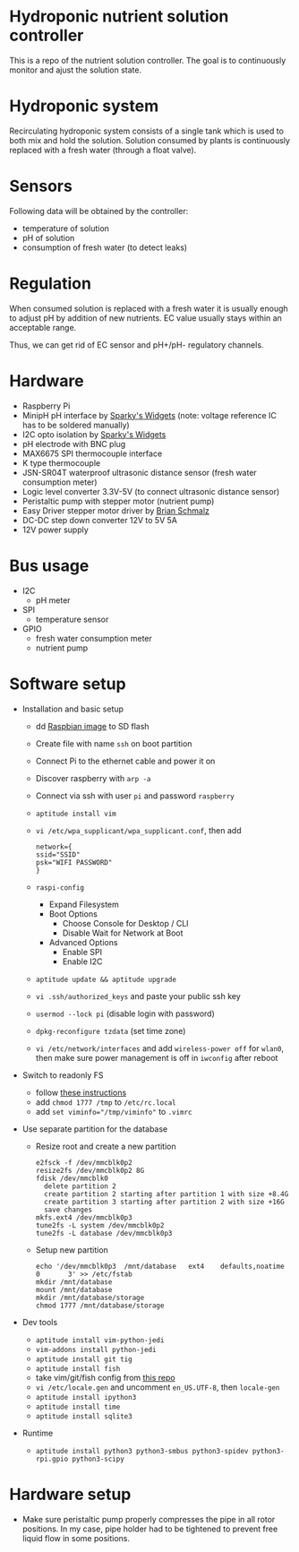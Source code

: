 # Hydroponic nutrient solution controller

This is a repo of the nutrient solution controller. The goal is to continuously monitor and ajust the solution state.

# Hydroponic system

Recirculating hydroponic system consists of a single tank which is used to both mix and hold the solution. Solution consumed by plants is continuously replaced with a fresh water (through a float valve).

# Sensors

Following data will be obtained by the controller:
- temperature of solution
- pH of solution
- consumption of fresh water (to detect leaks)

# Regulation

When consumed solution is replaced with a fresh water it is usually enough to adjust pH by addition of new nutrients. EC value usually stays within an acceptable range.

Thus, we can get rid of EC sensor and pH+/pH- regulatory channels.

# Hardware

- Raspberry Pi
- MinipH pH interface by [Sparky's Widgets](https://www.sparkyswidgets.com/product/miniph/) (note: voltage reference IC has to be soldered manually)
- I2C opto isolation by [Sparky's Widgets](https://www.sparkyswidgets.com/product/i2c-isolation-breakout/)
- pH electrode with BNC plug
- MAX6675 SPI thermocouple interface
- K type thermocouple
- JSN-SR04T waterproof ultrasonic distance sensor (fresh water consumption meter)
- Logic level converter 3.3V-5V (to connect ultrasonic distance sensor)
- Peristaltic pump with stepper motor (nutrient pump)
- Easy Driver stepper motor driver by [Brian Schmalz](http://www.schmalzhaus.com/EasyDriver/)
- DC-DC step down converter 12V to 5V 5A
- 12V power supply

# Bus usage

- I2C
  - pH meter
- SPI
  - temperature sensor
- GPIO
  - fresh water consumption meter
  - nutrient pump

# Software setup

- Installation and basic setup
  - dd [Raspbian image](https://www.raspberrypi.org/downloads/raspbian/) to SD flash
  - Create file with name `ssh` on boot partition
  - Connect Pi to the ethernet cable and power it on
  - Discover raspberry with `arp -a`
  - Connect via ssh with user `pi` and password `raspberry`
  - `aptitude install vim`
  - `vi /etc/wpa_supplicant/wpa_supplicant.conf`, then add

    ```
    network={
    ssid="SSID"
    psk="WIFI PASSWORD"
    }
    ```

  - `raspi-config`
    - Expand Filesystem
    - Boot Options
      - Choose Console for Desktop / CLI
      - Disable Wait for Network at Boot
    - Advanced Options
      - Enable SPI
      - Enable I2C
  - `aptitude update && aptitude upgrade`
  - `vi .ssh/authorized_keys` and paste your public ssh key
  - `usermod --lock pi` (disable login with password)
  - `dpkg-reconfigure tzdata` (set time zone)
  - `vi /etc/network/interfaces` and add `wireless-power off` for `wlan0`, then make sure power management is off in `iwconfig` after reboot
- Switch to readonly FS
  - follow [these instructions](https://hallard.me/raspberry-pi-read-only/)
  - add `chmod 1777 /tmp` to `/etc/rc.local`
  - add `set viminfo="/tmp/viminfo"` to `.vimrc`
- Use separate partition for the database
  - Resize root and create a new partition

    ```
    e2fsck -f /dev/mmcblk0p2
    resize2fs /dev/mmcblk0p2 8G
    fdisk /dev/mmcblk0
      delete partition 2
      create partition 2 starting after partition 1 with size +8.4G
      create partition 3 starting after partition 2 with size +16G
      save changes
    mkfs.ext4 /dev/mmcblk0p3
    tune2fs -L system /dev/mmcblk0p2
    tune2fs -L database /dev/mmcblk0p3
    ```

  - Setup new partition

    ```
    echo '/dev/mmcblk0p3  /mnt/database   ext4    defaults,noatime     0       3' >> /etc/fstab
    mkdir /mnt/database
    mount /mnt/database
    mkdir /mnt/database/storage
    chmod 1777 /mnt/database/storage
    ```

- Dev tools
  - `aptitude install vim-python-jedi`
  - `vim-addons install python-jedi`
  - `aptitude install git tig`
  - `aptitude install fish`
  - take vim/git/fish config from [this repo](https://github.com/pzankov/cfg)
  - `vi /etc/locale.gen` and uncomment `en_US.UTF-8`, then `locale-gen`
  - `aptitude install ipython3`
  - `aptitude install time`
  - `aptitude install sqlite3`
- Runtime
  - `aptitude install python3 python3-smbus python3-spidev python3-rpi.gpio python3-scipy`

# Hardware setup

- Make sure peristaltic pump properly compresses the pipe in all rotor positions. In my case, pipe holder had to be tightened to prevent free liquid flow in some positions.
